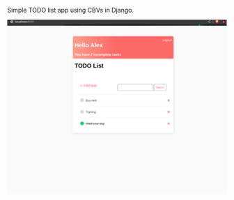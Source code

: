 Simple TODO list app using CBVs in Django.

![Listing page](/screenshot_listpage.png?raw=true "Lising page")
